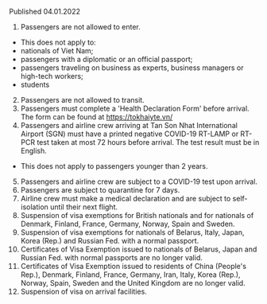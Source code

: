 Published 04.01.2022
1. Passengers are not allowed to enter.
- This does not apply to:
- nationals of Viet Nam;
- passengers with a diplomatic or an official passport;
- passengers traveling on business as experts, business managers or high-tech workers;
- students
2. Passengers are not allowed to transit.
3. Passengers must complete a 'Health Declaration Form' before arrival. The form can be found at <a href="https://tokhaiyte.vn/">https://tokhaiyte.vn/</a>
4. Passengers and airline crew arriving at Tan Son Nhat International Airport (SGN) must have a printed negative COVID-19 RT-LAMP or RT-PCR test taken at most 72 hours before arrival. The test result must be in English.
- This does not apply to passengers younger than 2 years.
5. Passengers and airline crew are subject to a COVID-19 test upon arrival.
6. Passengers are subject to quarantine for 7 days.
7. Airline crew must make a medical declaration and are subject to self-isolation until their next flight.
8. Suspension of visa exemptions for British nationals and for nationals of Denmark, Finland, France, Germany, Norway, Spain and Sweden.
9. Suspension of visa exemptions for nationals of Belarus, Italy, Japan, Korea (Rep.) and Russian Fed. with a normal passport.
10. Certificates of Visa Exemption issued to nationals of Belarus, Japan and Russian Fed. with normal passports are no longer valid.
11. Certificates of Visa Exemption issued to residents of China (People's Rep.), Denmark, Finland, France, Germany, Iran, Italy, Korea (Rep.), Norway, Spain, Sweden and the United Kingdom are no longer valid.
12. Suspension of visa on arrival facilities.